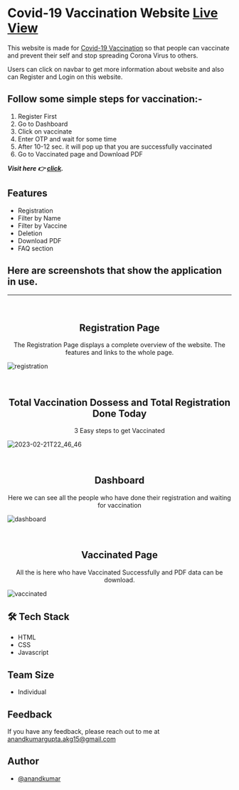

# Covid-19 Vaccination Website  <a href="https://graceful-pie-7f2ccf.netlify.app/">Live View</a>

This website is made for <a href="https://graceful-pie-7f2ccf.netlify.app/">Covid-19 Vaccination</a> so that people can vaccinate and prevent their self and stop spreading Corona Virus to others.

Users can click on navbar to get more information about website and also can Register and Login on this website.

## Follow some simple steps for vaccination:-

1. Register First
2. Go to Dashboard
3. Click on vaccinate
4. Enter OTP and wait for some time
5. After 10-12 sec. it will pop up that you are successfully vaccinated
6. Go to Vaccinated page and Download PDF


**_Visit here 👉 [click](https://graceful-pie-7f2ccf.netlify.app/)._**


## Features

- Registration
- Filter by Name
- Filter by Vaccine
- Deletion
- Download PDF
- FAQ section

## Here are screenshots that show the application in use.
<hr/>
<br>

<h2 align="center">Registration Page</h2>

<p align="center">The Registration Page displays a complete overview of the website. The features and links to the whole page.</p>

![registration](https://user-images.githubusercontent.com/113422735/229343335-5706f8d2-4a3d-4fcd-a8e0-04e48289135d.png)




<br>
<h2 align="center">Total Vaccination Dossess and Total Registration Done Today</h2>

<p align="center">3 Easy steps to get Vaccinated</p>

![2023-02-21T22_46_46](https://user-images.githubusercontent.com/113422735/220415371-54764588-0219-42ee-a9c2-0b7ba964b123.png)

<br>
<h2 align="center">Dashboard</h2>
<p align="center">Here we can see all the people who have done their registration and waiting for vaccination</p>

![dashboard](https://user-images.githubusercontent.com/113422735/229343365-adcee033-4ef9-495b-8e7b-19ff9e6447ff.png)



<br>
<h2 align="center">Vaccinated Page</h2>
<p align="center">All the is here who have Vaccinated Successfully and PDF data can be download.</p>

![vaccinated](https://user-images.githubusercontent.com/113422735/229343359-ee2f08d9-5dd9-4025-a180-ce7ae05f2e0b.png)



## 🛠 Tech Stack
- HTML
- CSS
- Javascript


## Team Size
- Individual



## Feedback

If you have any feedback, please reach out to me at anandkumargupta.akg15@gmail.com


## Author

- [@anandkumar](https://github.com/Anandkr21)

